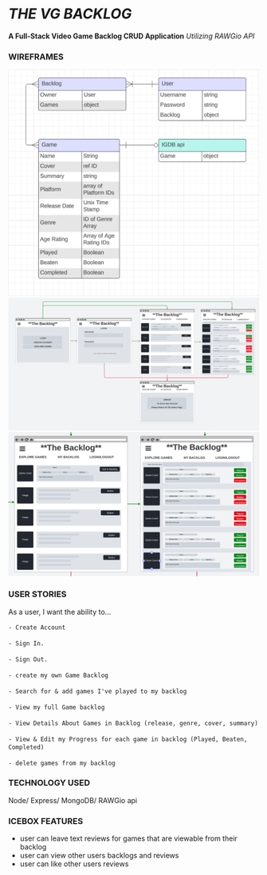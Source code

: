 # ***THE VG BACKLOG*** #
**A Full-Stack Video Game Backlog CRUD Application**
*Utilizing RAWGio API*

### WIREFRAMES ###
![ERD](/public/imgs/WFs/ERD.png)
![SiteMap](/public/imgs/WFs/SiteMapWF.png)
![Wireframe](/public/imgs/WFs/MainSite%20WF.png)

### USER STORIES ###
As a user, I want the ability to... 
````
- Create Account

- Sign In. 

- Sign Out. 

- create my own Game Backlog

- Search for & add games I've played to my backlog 

- View my full Game backlog

- View Details About Games in Backlog (release, genre, cover, summary)

- View & Edit my Progress for each game in backlog (Played, Beaten, Completed)

- delete games from my backlog 

````

### TECHNOLOGY USED ###
Node/ Express/ MongoDB/ RAWGio api

### ICEBOX FEATURES ###
- user can leave text reviews for games that are viewable from their backlog
- user can view other users backlogs and reviews
- user can like other users reviews 
